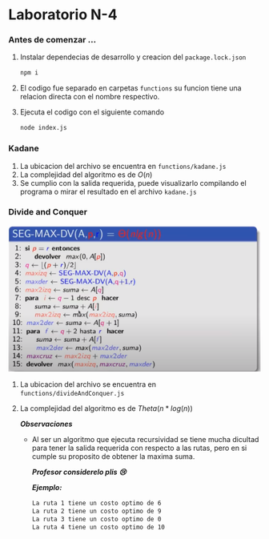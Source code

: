 # Laboratorio N-4

### **Antes de comenzar ...**

1. Instalar dependecias de desarrollo y creacion del `package.lock.json`

    ```bash
    npm i 
    ```

2. El codigo fue separado en carpetas `functions`  su funcion tiene una relacion directa con el nombre respectivo.
3. Ejecuta el codigo con el siguiente comando

    ```bash
    node index.js
    ```

### Kadane

1. La ubicacion del archivo se encuentra en `functions/kadane.js`
2. La complejidad del algoritmo es de $O(n)$
3. Se cumplio con la salida requerida, puede visualizarlo compilando el programa o mirar el resultado en el archivo `kadane.js`

### Divide and Conquer

![Laboratorio%20N-4%201cab9e310cb44259bbb3b78856714595/Captura_de_pantalla_2021-05-17_17-38-53.png](Laboratorio%20N-4%201cab9e310cb44259bbb3b78856714595/Captura_de_pantalla_2021-05-17_17-38-53.png)

1. La ubicacion del archivo se encuentra en `functions/divideAndConquer.js`
2. La complejidad del algoritmo es de $Theta(n*log(n))$

    ***Observaciones***

    - Al ser un algoritmo que ejecuta recursividad se tiene mucha dicultad para tener la salida requerida con respecto a las rutas, pero en si cumple su proposito de obtener la maxima suma.

        ***Profesor considerelo plis 😢***

        ***Ejemplo:***

        ```
        La ruta 1 tiene un costo optimo de 6
        La ruta 2 tiene un costo optimo de 9
        La ruta 3 tiene un costo optimo de 0
        La ruta 4 tiene un costo optimo de 10
        ```